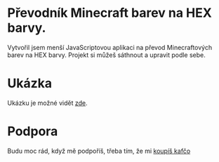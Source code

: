 # Převodník Minecraft barev na HEX barvy.
Vytvořil jsem menší JavaScriptovou aplikaci na převod Minecraftových barev na HEX barvy.
Projekt si můžeš sáthnout a upravit podle sebe.

# Ukázka
Ukázku je možné vidět [zde](https://z1ppysek.majnex.eu/mc-colors-to-hex.html).

# Podpora
Budu moc rád, když mě podpoříš, třeba tím, že mi [koupíš kafčo](https://www.buymeacoffee.com/z1ppysek) 
